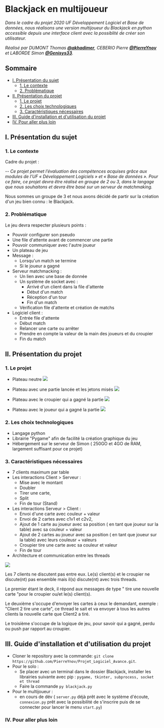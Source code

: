 # Blackjack en multijoueur

_Dans le cadre du projet 2020 UF Développement Logiciel et Base de données, nous réalisons une version multijoueur du Blackjack en python accessible depuis une interface client avec la possiblité de créer son utilisateur._

_Réalisé par DUMONT Thomas **[@akhadimer](https://github.com/akhadimer)**, CEBERIO Pierre **[@PierreYnov](https://github.com/PierreYnov)** et LABORDE Simon **[@Genisys33](https://github.com/Genisys33)**._

## Sommaire 

- [I. Présentation du sujet](##i-Présentation-du-sujet)
    - [1. Le contexte](###1.-Le-contexte)
    - [2. Problématique](###2.-Problématique)
- [II. Présentation du projet](##ii-Présentation-du-projet)
    - [1. Le projet](###1.-Le-projet)
    - [2. Les choix technologiques](###2.-Les-choiX-technologiques)
    - [3. Caractéristiques nécessaires](###3.-Caractéristiques-nécessaires)
- [III. Guide d'installation et d'utilisation du projet](##iii-Guide-d'installation-et-d'utilisation-du-projet)
- [IV. Pour aller plus loin](##iv-Pour-aller-plus-loin)




## I. Présentation du sujet    
### 1. Le contexte

Cadre du projet :

-- <cite>Ce projet permet l’évaluation des compétences acquises grâce aux modules de l’UF
« Développement Logiciels » et « Base de données ». Pour ce faire, ce projet devra être réalisé
en groupe de 2 ou 3, dans le langage que nous souhaitons et devra être basé sur un serveur de matchmaking.</cite>

Nous sommes un groupe de 3 et nous avons décidé de partir sur la création d'un jeu bien connu : le Blackjack.

### 2. Problématique

Le jeu devra respecter plusieurs points :

* Pouvoir configurer son pseudo
* Une file d'attente avant de commencer une partie
* Pouvoir communiquer avec l'autre joueur
* Un plateau de jeu
* Message :
    * Lorsqu'un match se termine
    * Si le joueur a gagné
* Serveur matchmacking :
  * Un lien avec une base de donnée
  * Un système de socket avec :
    * Arrivé d'un client dans la file d'attente
    * Début d'un match
    * Réception d'un tour
    * Fin d'un match
  * Vérification file d'attente et création de matchs
* Logiciel client :
    * Entrée file d'attente
    * Début match
    * Relancer une carte ou arrêter
    * Prendre en compte la valeur de la main des joueurs et du croupier
    * Fin du match

## II. Présentation du projet
### 1. Le projet

* Plateau neutre
    ![](https://i.ibb.co/hD82498/1-bj.png)

* Plateau avec une partie lancée et les jetons misés
    ![](https://i.ibb.co/9rgKCMh/2-bj.png)

* Plateau avec le croupier qui a gagné la partie
    ![](https://i.ibb.co/m8WWh4S/3-bj.png)

* Plateau avec le joueur qui a gagné la partie
    ![](https://i.ibb.co/Fm3Zv5K/4-bj.png)

### 2. Les choix technologiques

* Langage python
* Librairie "Pygame" afin de facilité la création graphique du jeu
* Hébergement sur le serveur de Simon ( 250GO et 4GO de RAM, largement suffisant pour ce projet)

### 3. Caractéristiques nécessaires 

* 7 clients maximum par table
* Les interactions Client > Serveur : 
    - Mise avec le montant
    - Doubler
    - Tirer une carte, 
    - Split
    - Fin de tour (Stand)
* Les interactions Serveur > Client : 
    - Envoi d'une carte avec couleur + valeur
    - Envoi de 2 cartes avec c1v1 et c2v2, 
    - Ajout de 1 carte au joueur avec sa position ( en tant que joueur sur la table) avec sa couleur + valeur
    - Ajout de 2 cartes au joueur avec sa position ( en tant que joueur sur la table) avec leurs couleusr + valeurs
    - Croupier tire une carte avec sa couleur et valeur
    - Fin de tour
* Architecture et communication entre les threads

![](https://i.ibb.co/ZX3Ncmq/Sans-titre.png)

Les 7 clients ne discutent pas entre eux.
Le(s) client(s) et le croupier ne discute(nt) pas ensemble mais il(s) discute(nt) avec trois threads.

Le premier étant le deck, il répond aux messages de type " tire une nouvelle carte "pour le croupier ou/et le(s) client(s).

Le deuxième s'occupe d'envoyer les cartes à ceux le demandant, exemple : "Client 2 tire une carte", ce thread le sait et va envoyer à tous les autres clients la nouvelle carte que Client2 a tiré.

Le troisième s'occupe de la logique de jeu, pour savoir qui a gagné, perdu ou push par rapport au croupier.

## III. Guide d'installation et d'utilisation du projet

* Cloner le repository avec la commande: `git clone https://github.com/PierreYnov/Projet_Logiciel_Avance.git`.
* Pour le solo :
    * Se placer avec un terminal dans le dossier Blackjack, installer les librairies suivante avec pip : `pygame, tkinter, subprocess, socket et thread`
    * Faire la commande `py blackjack.py`
* Pour le multijoueur :
    * en cours de dév ( `server.py` déjà prêt avec le système d'écoute, `connexion.py` prêt avec la possibilité de s'inscrire puis de se connecter pour lancer le menu `start.py`)

### IV. Pour aller plus loin